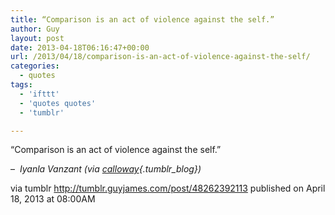 ```yaml
---
title: “Comparison is an act of violence against the self.”
author: Guy
layout: post
date: 2013-04-18T06:16:47+00:00
url: /2013/04/18/comparison-is-an-act-of-violence-against-the-self/
categories:
  - quotes
tags:
  - 'ifttt'
  - 'quotes quotes'
  - 'tumblr'

---
```

“Comparison is an act of violence against the self.”

&#8211; _<span class="Apple-style-span"> Iyanla Vanzant</span> (via [calloway][1]{.tumblr_blog})_

via tumblr http://tumblr.guyjames.com/post/48262392113 published on April 18, 2013 at 08:00AM

 [1]: http://calloway.tumblr.com/